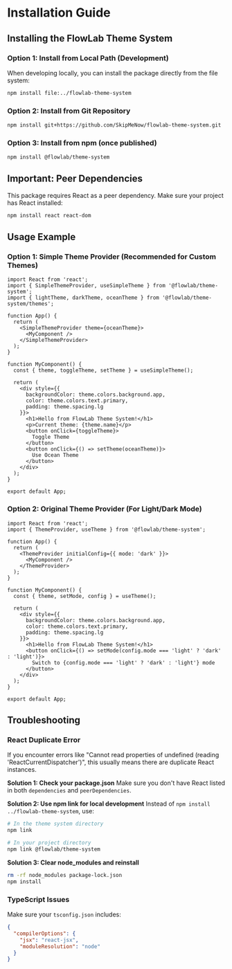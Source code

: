 # Installation Guide

## Installing the FlowLab Theme System

### Option 1: Install from Local Path (Development)

When developing locally, you can install the package directly from the file system:

```bash
npm install file:../flowlab-theme-system
```

### Option 2: Install from Git Repository

```bash
npm install git+https://github.com/SkipMeNow/flowlab-theme-system.git
```

### Option 3: Install from npm (once published)

```bash
npm install @flowlab/theme-system
```

## Important: Peer Dependencies

This package requires React as a peer dependency. Make sure your project has React installed:

```bash
npm install react react-dom
```

## Usage Example

### Option 1: Simple Theme Provider (Recommended for Custom Themes)

```tsx
import React from 'react';
import { SimpleThemeProvider, useSimpleTheme } from '@flowlab/theme-system';
import { lightTheme, darkTheme, oceanTheme } from '@flowlab/theme-system/themes';

function App() {
  return (
    <SimpleThemeProvider theme={oceanTheme}>
      <MyComponent />
    </SimpleThemeProvider>
  );
}

function MyComponent() {
  const { theme, toggleTheme, setTheme } = useSimpleTheme();
  
  return (
    <div style={{ 
      backgroundColor: theme.colors.background.app,
      color: theme.colors.text.primary,
      padding: theme.spacing.lg 
    }}>
      <h1>Hello from FlowLab Theme System!</h1>
      <p>Current theme: {theme.name}</p>
      <button onClick={toggleTheme}>
        Toggle Theme
      </button>
      <button onClick={() => setTheme(oceanTheme)}>
        Use Ocean Theme
      </button>
    </div>
  );
}

export default App;
```

### Option 2: Original Theme Provider (For Light/Dark Mode)

```tsx
import React from 'react';
import { ThemeProvider, useTheme } from '@flowlab/theme-system';

function App() {
  return (
    <ThemeProvider initialConfig={{ mode: 'dark' }}>
      <MyComponent />
    </ThemeProvider>
  );
}

function MyComponent() {
  const { theme, setMode, config } = useTheme();
  
  return (
    <div style={{ 
      backgroundColor: theme.colors.background.app,
      color: theme.colors.text.primary,
      padding: theme.spacing.lg 
    }}>
      <h1>Hello from FlowLab Theme System!</h1>
      <button onClick={() => setMode(config.mode === 'light' ? 'dark' : 'light')}>
        Switch to {config.mode === 'light' ? 'dark' : 'light'} mode
      </button>
    </div>
  );
}

export default App;
```

## Troubleshooting

### React Duplicate Error

If you encounter errors like "Cannot read properties of undefined (reading 'ReactCurrentDispatcher')", this usually means there are duplicate React instances. 

**Solution 1: Check your package.json**
Make sure you don't have React listed in both `dependencies` and `peerDependencies`.

**Solution 2: Use npm link for local development**
Instead of `npm install ../flowlab-theme-system`, use:

```bash
# In the theme system directory
npm link

# In your project directory
npm link @flowlab/theme-system
```

**Solution 3: Clear node_modules and reinstall**
```bash
rm -rf node_modules package-lock.json
npm install
```

### TypeScript Issues

Make sure your `tsconfig.json` includes:

```json
{
  "compilerOptions": {
    "jsx": "react-jsx",
    "moduleResolution": "node"
  }
}
```
